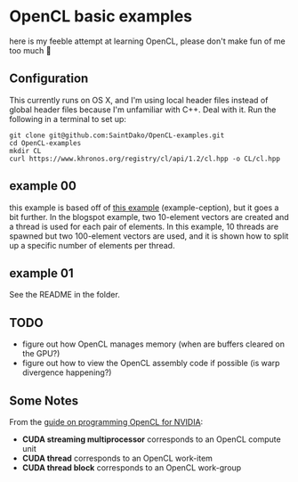 # OpenCL basic examples
here is my feeble attempt at learning OpenCL, please don't make fun of me too much :hamburger:

## Configuration
This currently runs on OS X, and I'm using local header files instead of global header files because I'm unfamiliar with C++. Deal with it. Run the following in a terminal to set up:

```
git clone git@github.com:SaintDako/OpenCL-examples.git
cd OpenCL-examples
mkdir CL
curl https://www.khronos.org/registry/cl/api/1.2/cl.hpp -o CL/cl.hpp
```

## example 00
this example is based off of [this example](simpleopencl.blogspot.ca/2013/06/tutorial-simple-start-with-opencl-and-c.html) (example-ception), but it goes a bit further. In the blogspot example, two 10-element vectors are created and a thread is used for each pair of elements. In this example, 10 threads are spawned but two 100-element vectors are used, and it is shown how to split up a specific number of elements per thread.

## example 01
See the README in the folder.

## TODO

- figure out how OpenCL manages memory (when are buffers cleared on the GPU?)
- figure out how to view the OpenCL assembly code if possible (is warp divergence happening?)

## Some Notes
From the [guide on programming OpenCL for NVIDIA](http://www.nvidia.com/content/cudazone/download/OpenCL/NVIDIA_OpenCL_ProgrammingGuide.pdf):

- **CUDA streaming multiprocessor** corresponds to an OpenCL compute unit
- **CUDA thread** corresponds to an OpenCL work-item
- **CUDA thread block** corresponds to an OpenCL work-group

